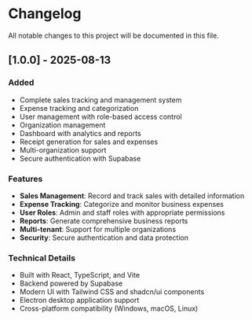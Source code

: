 # Changelog

All notable changes to this project will be documented in this file.

## [1.0.0] - 2025-08-13

### Added

- Complete sales tracking and management system
- Expense tracking and categorization
- User management with role-based access control
- Organization management
- Dashboard with analytics and reports
- Receipt generation for sales and expenses
- Multi-organization support
- Secure authentication with Supabase

### Features

- **Sales Management**: Record and track sales with detailed information
- **Expense Tracking**: Categorize and monitor business expenses
- **User Roles**: Admin and staff roles with appropriate permissions
- **Reports**: Generate comprehensive business reports
- **Multi-tenant**: Support for multiple organizations
- **Security**: Secure authentication and data protection

### Technical Details

- Built with React, TypeScript, and Vite
- Backend powered by Supabase
- Modern UI with Tailwind CSS and shadcn/ui components
- Electron desktop application support
- Cross-platform compatibility (Windows, macOS, Linux)
